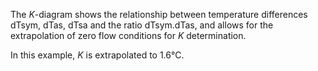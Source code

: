 The *K*-diagram shows the relationship between temperature differences dTsym, dTas, dTsa and the ratio dTsym.dTas, and allows for the extrapolation of zero flow conditions for *K* determination.  

In this example, *K* is extrapolated to 1.6°C. 
